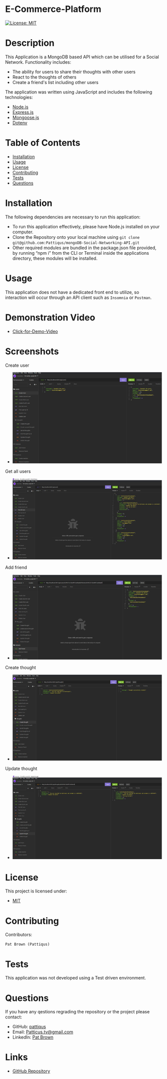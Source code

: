# E-Commerce-Platform
  [![License: MIT](https://img.shields.io/badge/License-MIT-yellow.svg)](https://opensource.org/licenses/MIT)
# Description
This Application is a MongoDB based API which can be utilised for a Social Network. 
Functionality includes: 
- The ability for users to share their thoughts with other users 
- React to the thoughts of others 
- Create a friend's list including other users

The application was written using JavaScript and includes the following technologies: 
- [Node.js](https://nodejs.org/en/) 
- [Express.js](https://expressjs.com) 
- [Mongoose.js](https://mongoosejs.com/)
- [Dotenv](https://www.npmjs.com/package/dotenv)
# Table of Contents
* [Installation](#installation)
* [Usage](#usage)
* [License](#license)
* [Contributing](#contributing)
* [Tests](#tests)
* [Questions](#tests)
# Installation
The following dependencies are necessary to run this application: 

- To run this application effectively, please have Node.js installed on your computer.
- Clone the Repository onto your local machine using ```git clone git@github.com:Pattiqus/mongoDB-Social-Networking-API.git```
- Other required modules are bundled in the package.json file provided, by running “npm i” from the CLI or Terminal inside the applications directory, these modules will be installed.


# Usage
This application does not have a dedicated front end to utilize, so interaction will occur through an API client such as ```Insomnia``` or  ```Postman```.
# Demonstration Video
- [Click-for-Demo-Video](https://drive.google.com/file/d/1wFkJQ1aWtUT87dDDuE_jn3VsjojyrwME/view?usp=sharing)
# Screenshots
<p>Create user</p>

- ![create-user](./assets/create-user.JPG)

<p>Get all users</p>

- ![get-all-users](./assets/get-all-users.JPG)

<p>Add friend</p>

- ![add-friend](./assets/add-friend.JPG)
<p>Create thought</p>

- ![create-uthought](./assets/create-thought.JPG)

<p>Update thought</p>

- ![update-thought](./assets/update-thought.JPG)

# License
This project is licensed under:
- [MIT](https://opensource.org/licenses/MIT)

# Contributing
Contributors: 
```
Pat Brown (Pattiqus)
```
# Tests
This application was not developed using a Test driven environment.
# Questions
If you have any qestions regrading the repository or the project please contact: 
<ul>
  <li>GitHub:  <a href=https://github.com/pattiqus>pattiqus</a></li> 
  <li>Email: <a href=mailto:Patticus.tv@gmail.com>Patticus.tv@gmail.com</a></li>
  <li>LinkedIn: <a href=https://www.linkedin.com/in/patrick-brown-52553410a>Pat Brown</a></li>
</ul>

# Links
- [GitHub Repository](https://github.com/Pattiqus/mongoDB-Social-Networking-API)
